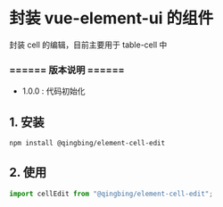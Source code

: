 # 封装 vue-element-ui 的组件
封装 cell 的编辑，目前主要用于 table-cell 中

### ====== 版本说明 ======
- 1.0.0 : 代码初始化

## 1. 安装
```
npm install @qingbing/element-cell-edit
```

## 2. 使用
```js
import cellEdit from "@qingbing/element-cell-edit";

```